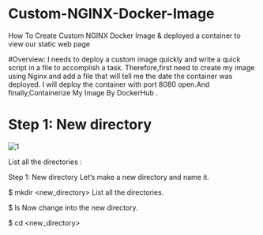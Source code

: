 # Custom-NGINX-Docker-Image
How To Create Custom NGINX Docker Image &amp;  deployed a container to view our static web page 

#Overview:
I needs to deploy a custom image quickly and write a quick script in a file to accomplish a task. Therefore,first need to create my image using Nginx and add a file that will tell me the date the container was deployed. I will deploy the container with port 8080 open.And finally,Containerize My Image By DockerHub . 

# Step 1: New directory 

![1](https://user-images.githubusercontent.com/68898478/205445417-00816042-2969-4986-92c6-7bf9a27bab8c.png)

List all the directories : 




Step 1: New directory
Let’s make a new directory and name it.

$ mkdir <new_directory>
List all the directories.

$ ls
Now change into the new directory.

$ cd <new_directory>
